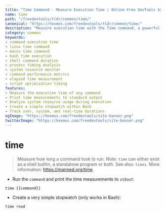 ```yaml
---
title: "Time Command - Measure Execution Time | Online Free DevTools by Hexmos"
name: time
path: "/freedevtools/tldr/common/time/"
canonical: "https://hexmos.com/freedevtools/tldr/common/time/"
description: "Measure execution time with the Time command, a powerful system resource monitor. Analyze command performance and optimize scripts. Free online tool, no registration required."
category: common
keywords:
- command execution time
- linux time command
- macos time command
- bash time execution
- shell command duration
- process timing analysis
- system resource monitor
- command performance metrics
- elapsed time measurement
- script optimization timing
features:
- Measure the execution time of any command
- Print time measurements to standard output
- Analyze system resource usage during execution
- Create a simple stopwatch within Bash
- Track user, system, and real-time durations
ogImage: "https://hexmos.com/freedevtools/site-banner.png"
twitterImage: "https://hexmos.com/freedevtools/site-banner.png"
---
```


# time

> Measure how long a command took to run.
> Note: `time` can either exist as a shell builtin, a standalone program or both.
> See also: `times`.
> More information: <https://manned.org/time>.

- Run the `command` and print the time measurements to `stdout`:

`time {{command}}`

- Create a very simple stopwatch (only works in Bash):

`time read`
